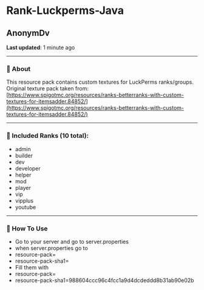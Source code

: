 # Rank-Luckperms-Java

## AnonymDv  
**Last updated**: 1 minute ago  

---

### 🔹 About  
This resource pack contains custom textures for LuckPerms ranks/groups.  
Original texture pack taken from:  
[https://www.spigotmc.org/resources/ranks-betterranks-with-custom-textures-for-itemsadder.84852/](https://www.spigotmc.org/resources/ranks-betterranks-with-custom-textures-for-itemsadder.84852/)  

---

### 🔹 Included Ranks (10 total):  
- admin  
- builder  
- dev  
- developer  
- helper  
- mod  
- player  
- vip  
- vipplus  
- youtube  

---

### 🔹 How To Use
- Go to your server and go to server.properties
- when server.properties go to
- resource-pack=
- resource-pack-sha1=
- Fill them with
- resource-pack=
- resource-pack-sha1=988604ccc96c4fcc1a9d4dcdeddd8b31ab90e02b
